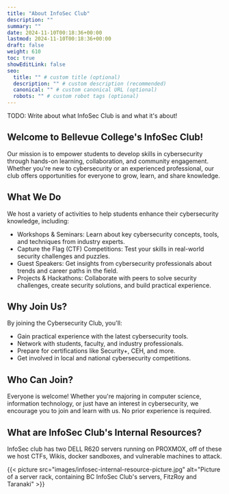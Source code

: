 ```yaml
---
title: "About InfoSec Club"
description: ""
summary: ""
date: 2024-11-10T00:18:36+00:00
lastmod: 2024-11-10T00:18:36+00:00
draft: false
weight: 610
toc: true
showEditLink: false
seo:
  title: "" # custom title (optional)
  description: "" # custom description (recommended)
  canonical: "" # custom canonical URL (optional)
  robots: "" # custom robot tags (optional)
---
```


TODO: Write about what InfoSec Club is and what it's about!

## Welcome to Bellevue College's InfoSec Club!

Our mission is to empower students to develop skills in cybersecurity through hands-on learning, collaboration, and community engagement. Whether you're new to cybersecurity or an experienced professional, our club offers opportunities for everyone to grow, learn, and share knowledge.

## What We Do

We host a variety of activities to help students enhance their cybersecurity knowledge, including:

- Workshops & Seminars: Learn about key cybersecurity concepts, tools, and techniques from industry experts.
- Capture the Flag (CTF) Competitions: Test your skills in real-world security challenges and puzzles.
- Guest Speakers: Get insights from cybersecurity professionals about trends and career paths in the field.
- Projects & Hackathons: Collaborate with peers to solve security challenges, create security solutions, and build practical experience.

## Why Join Us?

By joining the Cybersecurity Club, you'll:

- Gain practical experience with the latest cybersecurity tools.
- Network with students, faculty, and industry professionals.
- Prepare for certifications like Security+, CEH, and more.
- Get involved in local and national cybersecurity competitions.

## Who Can Join?

Everyone is welcome! Whether you're majoring in computer science, information technology, or just have an interest in cybersecurity, we encourage you to join and learn with us. No prior experience is required.

## What are InfoSec Club's Internal Resources?

InfoSec club has two DELL R620 servers running on PROXMOX, off of these we host CTFs, Wikis, docker sandboxes, and vulnerable machines to attack.

{{< picture src="images/infosec-internal-resource-picture.jpg" alt="Picture of a server rack, containing BC InfoSec Club's servers, FitzRoy and Taranaki" >}}

